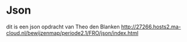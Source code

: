 # Json
dit is een json opdracht van Theo den Blanken
http://27266.hosts2.ma-cloud.nl/bewijzenmap/periode2.1/FRO/json/index.html

